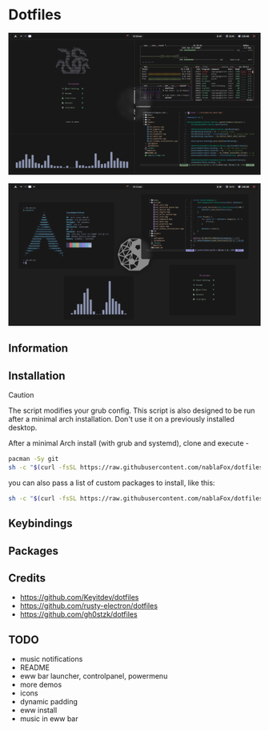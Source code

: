 # Dotfiles

![demo 1](https://raw.githubusercontent.com/nablaFox/dotfiles/main/screenshots/demo1.png)

![demo 2](https://raw.githubusercontent.com/nablaFox/dotfiles/main/screenshots/demo2.png)

<!-- other demos -->

## Information

## Installation

> [!CAUTION] 
> The script modifies your grub config.
> This script is also designed to be run after a minimal arch installation. Don't use it on a previously installed desktop.

After a minimal Arch install (with grub and systemd), clone and execute -

```sh
pacman -Sy git
sh -c "$(curl -fsSL https://raw.githubusercontent.com/nablaFox/dotfiles/main/install.sh)"
```

you can also pass a list of custom packages to install, like this:

```sh
sh -c "$(curl -fsSL https://raw.githubusercontent.com/nablaFox/dotfiles/main/install.sh) /path/to/your_list"
```

## Keybindings


## Packages


## Credits

- https://github.com/Keyitdev/dotfiles
- https://github.com/rusty-electron/dotfiles
- https://github.com/gh0stzk/dotfiles

## TODO

- music notifications
- README
- eww bar launcher, controlpanel, powermenu
- more demos
- icons
- dynamic padding
- eww install
- music in eww bar
